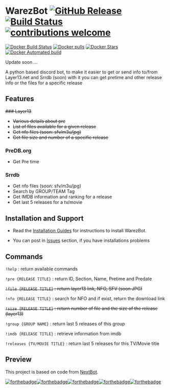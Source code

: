 # WarezBot [![GitHub Release](https://img.shields.io/github/release/enzobes/WarezBot.svg)](https://github.com/enzobes/WarezBot/releases) [![Build Status](https://travis-ci.org/enzobes/WarezBot.svg?branch=master)](https://travis-ci.org/enzobes/WarezBot) [![contributions welcome](https://img.shields.io/badge/contributions-welcome-brightgreen.svg?style=flat)](https://github.com/enzobes/WarezBot/issues)

[![Docker Build Status](https://img.shields.io/docker/build/enzobes/warezbot.svg)](https://hub.docker.com/r/enzobes/warezbot)
[![Docker pulls](https://img.shields.io/docker/pulls/enzobes/warezbot.svg)](https://hub.docker.com/r/enzobes/warezbot/)
[![Docker Stars](https://img.shields.io/docker/stars/enzobes/warezbot.svg)](https://hub.docker.com/r/enzobes/warezbot) 
[![Docker Automated build](https://img.shields.io/docker/automated/enzobes/warezbot.svg)](https://hub.docker.com/r/enzobes/warezbot)

Update soon ...

A python based discord bot, to make it easier to get or send info to/from Layer13.net and Srrdb (soon) with it you can get pretime and other release info or the files for a specific release 




## Features
~~### Layer13~~

* ~~Various details about pre~~
* ~~List of files available for a given release~~
* ~~Get nfo files (soon: sfv/m3u/jpg)~~
* ~~Get file size and number of a specific release~~

### PreDB.org
* Get Pre time 

### Srrdb
* Get nfo files (soon: sfv/m3u/jpg)
* Search by GROUP/TEAM Tag
* Get IMDB information and ranking for a release
* Get last 5 releases for a tv/movie

## Installation and Support

* Read the [Installation Guides](https://github.com/enzobes/WarezBot/wiki) for instructions to install WarezBot.

* You can post in [Issues](https://github.com/enzobes/WarezBot/issues) section, if you have installations problems


## Commands
`!help` : return available commands

`!pre {RELEASE TITLE}` : return ID, Section, Name, Pretime and Predate

~~`!file {RELEASE TITLE}` : return layer13 link, NFO, SFV (soon JPG)~~ 

`!nfo {RELEASE TITLE}` : search for NFO and if exist, return the download link

~~`!size {RELEASE TITLE}` : return number of file and the size of the release (layer13)~~

`!group {GROUP NAME}` : return last 5 releases of this group 

`!imdb {RELEASE TITLE}` : retrieve information from imdb

`!releases {TV/MOVIE TITLE}` : return last 5 releases for this TV/Movie title


## Preview


This project is based on code from [NextBot](https://skygen.me/fr/NextBot/).

[![forthebadge](https://forthebadge.com/images/badges/built-with-love.svg)](https://forthebadge.com)[![forthebadge](https://forthebadge.com/images/badges/made-with-python.svg)](https://forthebadge.com)[![forthebadge](https://forthebadge.com/images/badges/powered-by-netflix.svg)](https://forthebadge.com)[![forthebadge](https://forthebadge.com/images/badges/ages-18.svg)](https://forthebadge.com)[![forthebadge](https://forthebadge.com/images/badges/gluten-free.svg)](https://forthebadge.com)
